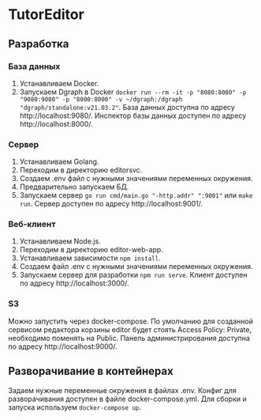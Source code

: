 # TutorEditor

## Разработка

### База данных

1. Устанавливаем Docker.
2. Запускаем Dgraph в Docker
   `docker run --rm -it -p "8080:8080" -p "9080:9080" -p "8000:8000" -v ~/dgraph:/dgraph "dgraph/standalone:v21.03.2"`.
   База данных доступна по адресу http://localhost:9080/. Инспектор базы данных доступен по адресу http://localhost:8000/.

### Сервер

1. Устанавливаем Golang.
2. Переходим в директорию editorsvc.
3. Создаем .env файл c нужными значениями переменных окружения.
4. Предварительно запускаем БД.
5. Запускаем сервер 
   `go run cmd/main.go "-http.addr" ":9001"` или `make run`.
   Сервер доступен по адресу http://localhost:9001/.

### Веб-клиент

1. Устанавливаем Node.js.
2. Переходим в директорию editor-web-app.
3. Устанавливаем зависимости
   `npm install`.
4. Создаем файл .env c нужными значениями переменных окружения.
5. Запускаем сервер для разработки
   `npm run serve`.
   Клиент доступен по адресу http://localhost:3000/.

### S3

Можно запустить через docker-compose.
По умолчанию для созданной сервисом редактора корзины editor будет стоять Access Policy: Private, необходимо поменять на Public.
Панель администрирования доступна по адресу http://localhost:9000/.

## Разворачивание в контейнерах

Задаем нужные переменные окружения в файлах .env.
Конфиг для разворачивания доступен в файле docker-compose.yml. Для сборки и запуска используем
`docker-compose up`.
